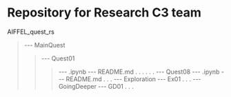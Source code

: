 # Repository for Research C3 team
AIFFEL_quest_rs
>--- MainQuest
> >--- Quest01
> > >--- .ipynb
> > >--- README.md
. .
. .
. .
> >--- Quest08
> > >--- .ipynb
> > >--- README.md
.
.
.
>--- Exploration
> >--- Ex01
.
.
.
>--- GoingDeeper
> >--- GD01
.
.
.
